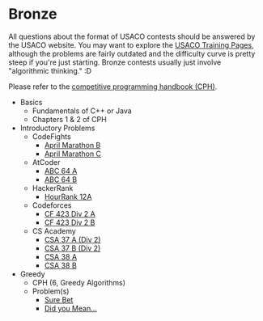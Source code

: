 # Bronze

All questions about the format of USACO contests should be answered by the USACO website. You may want to explore the [USACO Training Pages](http://train.usaco.org/), although the problems are fairly outdated and the difficulty curve is pretty steep if you're just starting. Bronze contests usually just involve "algorithmic thinking." :D 

Please refer to the [competitive programming handbook (CPH)](https://cses.fi/book.pdf).

 * Basics
    * Fundamentals of C++ or Java
    * Chapters 1 & 2 of CPH
 * Introductory Problems
    * CodeFights
      * [April Marathon B](https://codefights.com/tournaments/BLhuiuSY4neuXPXet/B)
      * [April Marathon C](https://codefights.com/tournaments/BLhuiuSY4neuXPXet/C)
    * AtCoder
      * [ABC 64 A](http://abc064.contest.atcoder.jp/tasks/abc064_a)
      * [ABC 64 B](http://abc064.contest.atcoder.jp/tasks/abc064_b)
    * HackerRank
      * [HourRank 12A](https://www.hackerrank.com/contests/hourrank-12/challenges/repeated-string)
    * Codeforces
      * [CF 423 Div 2 A](http://codeforces.com/contest/831/problem/A)
      * [CF 423 Div 2 B](http://codeforces.com/contest/831/problem/B)
    * CS Academy
      * [CSA 37 A (Div 2)](https://csacademy.com/contest/round-37/task/boring-number/)
      * [CSA 37 B (Div 2)](https://csacademy.com/contest/round-37/task/group-split/)
      * [CSA 38 A](https://csacademy.com/contest/round-38/task/shoe-pairs/)
      * [CSA 38 B](https://csacademy.com/contest/round-38/task/attack-and-speed/)
 * Greedy
    * CPH (6, Greedy Algorithms)
    * Problem(s)
       * [Sure Bet](https://csacademy.com/contest/archive/task/sure-bet/)
       * [Did you Mean...](http://codeforces.com/contest/860/problem/A)
